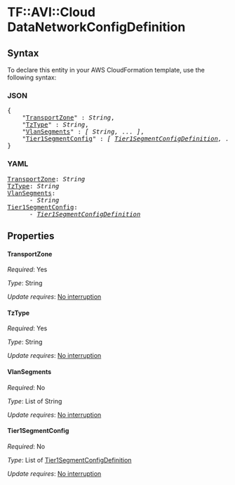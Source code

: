 # TF::AVI::Cloud DataNetworkConfigDefinition

## Syntax

To declare this entity in your AWS CloudFormation template, use the following syntax:

### JSON

<pre>
{
    "<a href="#transportzone" title="TransportZone">TransportZone</a>" : <i>String</i>,
    "<a href="#tztype" title="TzType">TzType</a>" : <i>String</i>,
    "<a href="#vlansegments" title="VlanSegments">VlanSegments</a>" : <i>[ String, ... ]</i>,
    "<a href="#tier1segmentconfig" title="Tier1SegmentConfig">Tier1SegmentConfig</a>" : <i>[ <a href="tier1segmentconfigdefinition.md">Tier1SegmentConfigDefinition</a>, ... ]</i>
}
</pre>

### YAML

<pre>
<a href="#transportzone" title="TransportZone">TransportZone</a>: <i>String</i>
<a href="#tztype" title="TzType">TzType</a>: <i>String</i>
<a href="#vlansegments" title="VlanSegments">VlanSegments</a>: <i>
      - String</i>
<a href="#tier1segmentconfig" title="Tier1SegmentConfig">Tier1SegmentConfig</a>: <i>
      - <a href="tier1segmentconfigdefinition.md">Tier1SegmentConfigDefinition</a></i>
</pre>

## Properties

#### TransportZone

_Required_: Yes

_Type_: String

_Update requires_: [No interruption](https://docs.aws.amazon.com/AWSCloudFormation/latest/UserGuide/using-cfn-updating-stacks-update-behaviors.html#update-no-interrupt)

#### TzType

_Required_: Yes

_Type_: String

_Update requires_: [No interruption](https://docs.aws.amazon.com/AWSCloudFormation/latest/UserGuide/using-cfn-updating-stacks-update-behaviors.html#update-no-interrupt)

#### VlanSegments

_Required_: No

_Type_: List of String

_Update requires_: [No interruption](https://docs.aws.amazon.com/AWSCloudFormation/latest/UserGuide/using-cfn-updating-stacks-update-behaviors.html#update-no-interrupt)

#### Tier1SegmentConfig

_Required_: No

_Type_: List of <a href="tier1segmentconfigdefinition.md">Tier1SegmentConfigDefinition</a>

_Update requires_: [No interruption](https://docs.aws.amazon.com/AWSCloudFormation/latest/UserGuide/using-cfn-updating-stacks-update-behaviors.html#update-no-interrupt)

